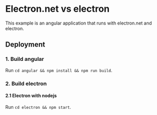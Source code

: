 # Electron.net vs electron

This example is an angular application that runs with electron.net and electron.

## Deployment

### 1. Build angular

Run `cd angular && npm install && npm run build`.

### 2. Build electron

#### 2.1 Electron with nodejs

Run `cd electron && npm start`.
